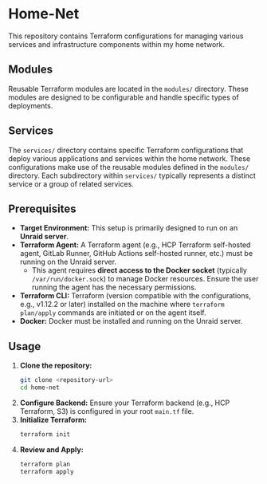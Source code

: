 # Home-Net

This repository contains Terraform configurations for managing various services and infrastructure components within my home network.

## Modules

Reusable Terraform modules are located in the `modules/` directory. These modules are designed to be configurable and handle specific types of deployments.

## Services

The `services/` directory contains specific Terraform configurations that deploy various applications and services within the home network. These configurations make use of the reusable modules defined in the `modules/` directory. Each subdirectory within `services/` typically represents a distinct service or a group of related services.

## Prerequisites

*   **Target Environment:** This setup is primarily designed to run on an **Unraid server**.
*   **Terraform Agent:** A Terraform agent (e.g., HCP Terraform self-hosted agent, GitLab Runner, GitHub Actions self-hosted runner, etc.) must be running on the Unraid server.
    *   This agent requires **direct access to the Docker socket** (typically `/var/run/docker.sock`) to manage Docker resources. Ensure the user running the agent has the necessary permissions.
*   **Terraform CLI:** Terraform (version compatible with the configurations, e.g., v1.12.2 or later) installed on the machine where `terraform plan/apply` commands are initiated or on the agent itself.
*   **Docker:** Docker must be installed and running on the Unraid server.

## Usage

1.  **Clone the repository:**
    ```bash
    git clone <repository-url>
    cd home-net
    ```
2.  **Configure Backend:**
    Ensure your Terraform backend (e.g., HCP Terraform, S3) is configured in your root `main.tf` file.
3.  **Initialize Terraform:**
    ```bash
    terraform init
    ```
4.  **Review and Apply:**
    ```bash
    terraform plan
    terraform apply
    ```
